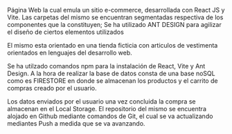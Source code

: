 Página Web la cual emula un sitio e-commerce, desarrollada con React JS y Vite. Las carpetas del mismo se encuentran segmentadas respectiva de los componentes que la constituyen; 
Se ha utilizado ANT DESIGN para agilizar el diseño de ciertos elementos utilizados

El mismo esta orientado en una tienda ficticia con articulos de vestimenta orientados en lenguajes del desarrollo web. 

Se ha utilzado comandos npm para la instalación de React, Vite y Ant Design. 
A la hora de realizar la base de datos consta de una base noSQL como es FIRESTORE en donde se almacenan los productos y el carrito de compras creado por el usuario.

Los datos enviados por el usuario una vez concluida la compra se almacenan en el Local Storage.
El repositorio del mismo se encuentra alojado en Github mediante comandos de Git, el cual se va actualizando mediantes Push a medida que se va avanzando.